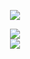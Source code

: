 <p align="center">
  <a href="https://discord.com/users/731636076074106933"><img src="https://img.icons8.com/nolan/2x/discord-logo.png"></a>
</p>

<div align="center">
     <img src="https://resimyukle.xyz/i/MTUGHR" width="%100" height="%150px">
     <br>
     <img src="link" width="%100" height="%150px">
</div>
</p>  
